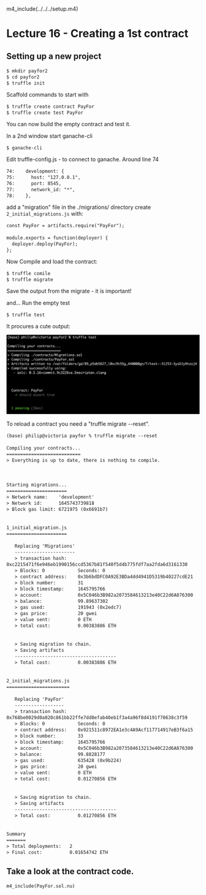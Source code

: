 
m4_include(../../../setup.m4)

Lecture 16 - Creating a 1st contract
==

## Setting up a new project

```
$ mkdir payfor2
$ cd payfor2
$ truffle init 
```

Scaffold commands to start with

```
$ truffle create contract PayFor 
$ truffle create test PayFor    
```


You can now build the empty contract and test it.

In a 2nd window start ganache-cli

```
$ ganache-cli
```

Edit truffle-config.js - to connect to ganache.  Around line 74

```
74:    development: {
75:      host: "127.0.0.1", 
76:      port: 8545,       
77:      network_id: "*", 
78:    },
```

add a "migration" file in the ./migrations/ directory
create `2_initial_migrations.js` with:

```
const PayFor = artifacts.require("PayFor");

module.exports = function(deployer) {
  deployer.deploy(PayFor);
};
```

Now Compile and load the contract:


```
$ truffle comile
$ truffle migrate
```

Save the output from the migrate - it is important!

and... Run the empty test

```
$ truffle test
```

It procures a cute output:

![output-test.png](output-test.png)


To reload a contract you need a "truffle migrate --reset".

```
(base) philip@victoria payfor % truffle migrate --reset

Compiling your contracts...
===========================
> Everything is up to date, there is nothing to compile.



Starting migrations...
======================
> Network name:    'development'
> Network id:      1645743739818
> Block gas limit: 6721975 (0x6691b7)


1_initial_migration.js
======================

   Replacing 'Migrations'
   ----------------------
   > transaction hash:    0xc2215471f6e946eb1990156ccd5367b81f540f5d4b775fdf7aa2fda6d3161330
   > Blocks: 0            Seconds: 0
   > contract address:    0x3b6bdDFC0A92E3BDa4dd4941D5319b40227cdE21
   > block number:        31
   > block timestamp:     1645795766
   > account:             0x5C046b3B982a2073584613213e40C22d6A876300
   > balance:             99.89637302
   > gas used:            191943 (0x2edc7)
   > gas price:           20 gwei
   > value sent:          0 ETH
   > total cost:          0.00383886 ETH


   > Saving migration to chain.
   > Saving artifacts
   -------------------------------------
   > Total cost:          0.00383886 ETH


2_initial_migrations.js
=======================

   Replacing 'PayFor'
   ------------------
   > transaction hash:    0x768be0029d0a020c861bb22ffe7dd0efab40eb1f3a4a96f8d4191f70638c3f59
   > Blocks: 0            Seconds: 0
   > contract address:    0x921511c8972EA1e3c4A9Acf117714917eB3f6a15
   > block number:        33
   > block timestamp:     1645795766
   > account:             0x5C046b3B982a2073584613213e40C22d6A876300
   > balance:             99.8828177
   > gas used:            635428 (0x9b224)
   > gas price:           20 gwei
   > value sent:          0 ETH
   > total cost:          0.01270856 ETH


   > Saving migration to chain.
   > Saving artifacts
   -------------------------------------
   > Total cost:          0.01270856 ETH


Summary
=======
> Total deployments:   2
> Final cost:          0.01654742 ETH

```


<div class="pagebreak"></div>

## Take a look at the contract code.

```
m4_include(PayFor.sol.nu)
```
